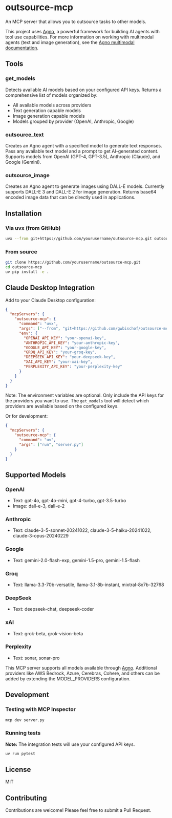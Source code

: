 # outsource-mcp

An MCP server that allows you to outsource tasks to other models.

This project uses [Agno](https://github.com/agno-agi/agno), a powerful framework for building AI agents with tool use capabilities. For more information on working with multimodal agents (text and image generation), see the [Agno multimodal documentation](https://docs.agno.com/agents/multimodal).

## Tools

### get_models
Detects available AI models based on your configured API keys. Returns a comprehensive list of models organized by:
- All available models across providers
- Text generation capable models
- Image generation capable models
- Models grouped by provider (OpenAI, Anthropic, Google)

### outsource_text
Creates an Agno agent with a specified model to generate text responses. Pass any available text model and a prompt to get AI-generated content. Supports models from OpenAI (GPT-4, GPT-3.5), Anthropic (Claude), and Google (Gemini).

### outsource_image
Creates an Agno agent to generate images using DALL-E models. Currently supports DALL-E 3 and DALL-E 2 for image generation. Returns base64 encoded image data that can be directly used in applications.

## Installation

### Via uvx (from GitHub)

```bash
uvx --from git+https://github.com/yourusername/outsource-mcp.git outsource-mcp
```

### From source

```bash
git clone https://github.com/yourusername/outsource-mcp.git
cd outsource-mcp
uv pip install -e .
```

## Claude Desktop Integration

Add to your Claude Desktop configuration:

```json
{
  "mcpServers": {
    "outsource-mcp": {
      "command": "uvx",
      "args": ["--from", "git+https://github.com/gwbischof/outsource-mcp.git", "outsource-mcp"],
      "env": {
        "OPENAI_API_KEY": "your-openai-key",
        "ANTHROPIC_API_KEY": "your-anthropic-key",
        "GOOGLE_API_KEY": "your-google-key",
        "GROQ_API_KEY": "your-groq-key",
        "DEEPSEEK_API_KEY": "your-deepseek-key",
        "XAI_API_KEY": "your-xai-key",
        "PERPLEXITY_API_KEY": "your-perplexity-key"
      }
    }
  }
}
```

Note: The environment variables are optional. Only include the API keys for the providers you want to use. The `get_models` tool will detect which providers are available based on the configured keys.

Or for development:

```json
{
  "mcpServers": {
    "outsource-mcp": {
      "command": "uv",
      "args": ["run", "server.py"]
    }
  }
}
```

## Supported Models

### OpenAI
- Text: gpt-4o, gpt-4o-mini, gpt-4-turbo, gpt-3.5-turbo
- Image: dall-e-3, dall-e-2

### Anthropic
- Text: claude-3-5-sonnet-20241022, claude-3-5-haiku-20241022, claude-3-opus-20240229

### Google
- Text: gemini-2.0-flash-exp, gemini-1.5-pro, gemini-1.5-flash

### Groq
- Text: llama-3.3-70b-versatile, llama-3.1-8b-instant, mixtral-8x7b-32768

### DeepSeek
- Text: deepseek-chat, deepseek-coder

### xAI
- Text: grok-beta, grok-vision-beta

### Perplexity
- Text: sonar, sonar-pro

This MCP server supports all models available through [Agno](https://docs.agno.com/models/introduction#supported-models). Additional providers like AWS Bedrock, Azure, Cerebras, Cohere, and others can be added by extending the MODEL_PROVIDERS configuration.

## Development

### Testing with MCP Inspector

```bash
mcp dev server.py
```

### Running tests
**Note:** The integration tests will use your configured API keys.

```bash
uv run pytest
```

## License

MIT

## Contributing

Contributions are welcome! Please feel free to submit a Pull Request.
